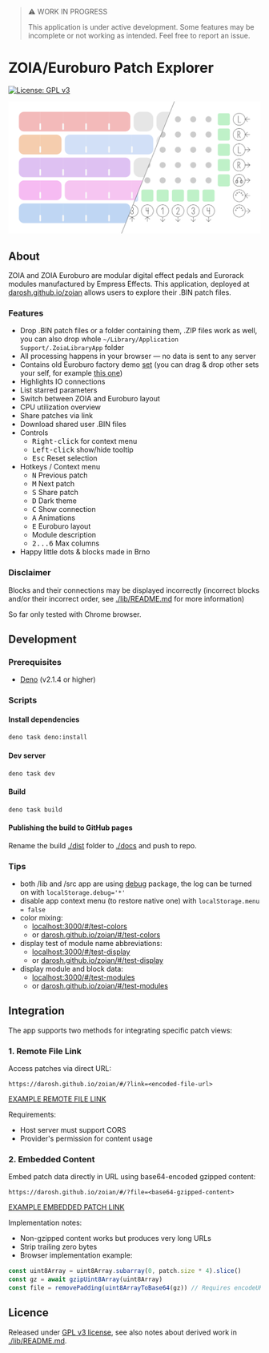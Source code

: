 > ⚠️ WORK IN PROGRESS
>
> This application is under active development. Some features may be incomplete or not working as intended. Feel free to
> report an issue.

# ZOIA/Euroburo Patch Explorer

[![License: GPL v3](https://img.shields.io/badge/License-GPLv3-blue.svg)](https://www.gnu.org/licenses/gpl-3.0)

![](./public/banner.png)

## About

ZOIA and ZOIA Euroburo are modular digital effect pedals and Eurorack modules manufactured by Empress Effects. This
application, deployed at [darosh.github.io/zoian](https://darosh.github.io/zoian/) allows users to explore their .BIN
patch files.

### Features

- Drop .BIN patch files or a folder containing them, .ZIP files work as well, you can also drop whole
  `~/Library/Application Support/.ZoiaLibraryApp` folder
- All processing happens in your browser &mdash; no data is sent to any server
- Contains old Euroburo factory demo [set](https://patchstorage.com/zoia-euroburo-factory-patches/) (you can drag & drop
  other sets your self, for
  example [this one](https://empresseffects.com/blogs/support-zoia/zoia-5-new-factory-patches))
- Highlights IO connections
- List starred parameters
- Switch between ZOIA and Euroburo layout
- CPU utilization overview
- Share patches via link
- Download shared user .BIN files
- Controls
    - <kbd>Right-click</kbd> for context menu
    - <kbd>Left-click</kbd> show/hide tooltip
    - <kbd>Esc</kbd> Reset selection
- Hotkeys / Context menu
    - <kbd>N</kbd> Previous patch
    - <kbd>M</kbd> Next patch
    - <kbd>S</kbd> Share patch
    - <kbd>D</kbd> Dark theme
    - <kbd>C</kbd> Show connection
    - <kbd>A</kbd> Animations
    - <kbd>E</kbd> Euroburo layout
    - Module description
    - <kbd>2...6</kbd> Max columns
- Happy little dots &amp; blocks made in Brno

### Disclaimer

Blocks and their connections may be displayed incorrectly (incorrect blocks and/or their incorrect order,
see [./lib/README.md](./lib/README.md) for more information)

So far only tested with Chrome browser.

## Development

### Prerequisites

- [Deno](https://deno.com/) (v2.1.4 or higher)

### Scripts

#### Install dependencies

```bash
deno task deno:install
```

#### Dev server

```bash
deno task dev
```

#### Build

```bash
deno task build
```

#### Publishing the build to GitHub pages

Rename the build [./dist](./dist) folder to [./docs](./docs) and push to repo.

### Tips

- both /lib and /src app are using [debug](https://www.npmjs.com/package/debug) package, the log can be turned on with
  ```localStorage.debug='*'```
- disable app context menu (to restore native one) with ```localStorage.menu = false```
- color mixing:
    - [localhost:3000/#/test-colors](http://localhost:3000/#/test-colors)
    - or [darosh.github.io/zoian/#/test-colors](https://darosh.github.io/zoian/#/test-colors)
- display test of module name abbreviations:
    - [localhost:3000/#/test-display](http://localhost:3000/#/test-display)
    - or [darosh.github.io/zoian/#/test-display](https://darosh.github.io/zoian/#/test-display)
- display module and block data:
    - [localhost:3000/#/test-modules](http://localhost:3000/#/test-modules)
    - or [darosh.github.io/zoian/#/test-modules](https://darosh.github.io/zoian/#/test-modules)

## Integration

The app supports two methods for integrating specific patch views:

### 1. Remote File Link

Access patches via direct URL:

```
https://darosh.github.io/zoian/#/?link=<encoded-file-url>
```

[EXAMPLE REMOTE FILE LINK](https://darosh.github.io/zoian/#/?link=https%3A%2F%2Fpatchstorage.com%2Fapi%2Fbeta%2Fpatches%2F181743%2Ffiles%2F181739%2Fdownload%2F)

Requirements:

- Host server must support CORS
- Provider's permission for content usage

### 2. Embedded Content

Embed patch data directly in URL using base64-encoded gzipped content:

```
https://darosh.github.io/zoian/#/?file=<base64-gzipped-content>
```

[EXAMPLE EMBEDDED PATCH LINK](https://darosh.github.io/zoian/#/?file=H4sIAAAAAAAAE72ZSW4UQRBFs7syo20mm3kGM3qeZ4znAXuJQGKNMAsLYSNkcwLOwYIDcABWLLgCC47CDpUcaX99h9pWhaCllru%2B4sWvn9Xuzor%2B0wjhxYe3b3Y%2F7r0P%2BtgIIbSFEJ6Hw0ehf2vh%2BIfF1hxs3cEWDjY62ORgxcE2KrJl1hYH2%2BpgTznY0w72jIM962DPOdi2imz5P9TuYM872AsO9qKDveRgLzvYKw72qoO95mCvO9gbDvamg73lYG872DsO9q6D7XCw9xzsfQf7wME%2BdLCPHOxjB9t5QrYdXtf0sz33OBBDCN8Gbf6cfn%2Fl0qTf3yfxHQGuoVrdqF0wgrTr%2BzDz%2BXMn8%2FEocoTPj3qT3OsbNo%2B56xVz1525687cRZPcHe9sHnMXFXMXztyFM3dskvv7Z5vH3LFi7ujMHZ25U5PcL7%2FYPOZOFXMnZ%2B7kzC1Ncvf8sHnMLRVzizO3OHM3muT%2B%2BdvmMXejYu6GM3ejQm4875aK593iPO%2BWiued27bCfOO4Rxt4tMJnUu6V%2F776dZT9GkLoUq%2FunKNzXyv79IHWrXU9htarPqXWo%2BfTC3W9sF9ErdA1Yo3rIryfUWM2Gixef9S4XzL6JaOfwPqhxh5ieIjhIeTRp2vQT1qZbQi0fq0bMLRBuB4DuvaDUDcIe3DUCr3vYo3rot5%2Fs8ZsNNik71PWuF8y%2BiWjH86mUGMPMTzE8BDyGNI1GCatzDYG2rDWjRjaKFyPEV37Uagbhfsa1Aq9l2WN66LONFhjNhps0nkXa9wvGf2S0U%2Fg8wg19hDDQwwPIY8xXYNx0spsU6CNa92EoU3C9ZjQ852Eukm4V0St0PkAa1wXdU7EGrPRYJPOEFnjfsnol4x%2BAt8lqLGHGB5ieAh5TGn%2FadLKbE9Bm9a6J4Y2A9fjia79DNTNwP03aoXOXFjjuqizN9aYjQabYD%2BBGvdLRr9k9MM9KGrsIYaHGB5CHk91DWZJKz0XQJvVujlDm4frMadrPw918zDTQK3QORZrXBd1nskas9Fgk866WeN%2ByeiXjH55T88ae4jhIYaHkMeCrsEiaWW2FdAWtW7J0Jbheizp2i9D3TLMiVArdDbIGtdFnRGzxmw02KR7V9a4XzL6JaOfwB4LNfYQw0MMDyGPFV2DVUNbg3Ve1TVdg7o1mKmhVugclTWuizpPZ43ZaLBJ9%2Fqscb9k9EtGv3xPyhp7iOEhhoeQxzN93WVo66TVjLqa1uXrUe4f9n8X%2FnTwu%2FDS6%2B3Njrwxy8cjdDxKx2N0PE7HE3Q8ScdTh8eLe5tbOx1b2%2F07e7tZK455xmOe9X%2F8zPeHjf90jK9z%2Fr87XyXz5B8AAA)

Implementation notes:

- Non-gzipped content works but produces very long URLs
- Strip trailing zero bytes
- Browser implementation example:

```javascript
const uint8Array = uint8Array.subarray(0, patch.size * 4).slice()
const gz = await gzipUint8Array(uint8Array)
const file = removePadding(uint8ArrayToBase64(gz)) // Requires encodeURIComponent() for URL usage
```

## Licence

Released under [GPL v3 license](LICENSE), see also notes about derived work in [./lib/README.md](./lib/README.md).
